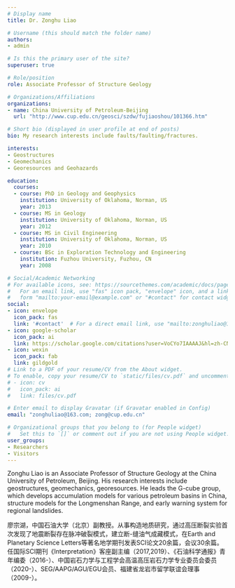 ```yaml
---
# Display name
title: Dr. Zonghu Liao

# Username (this should match the folder name)
authors:
- admin

# Is this the primary user of the site?
superuser: true

# Role/position
role: Associate Professor of Structure Geology

# Organizations/Affiliations
organizations:
- name: China University of Petroleum-Beijing
  url: "http://www.cup.edu.cn/geosci/szdw/fujiaoshou/101366.htm"

# Short bio (displayed in user profile at end of posts)
bio: My research interests include faults/faulting/fractures.

interests:
- Geostructures
- Geomechanics
- Georesources and Geohazards

education:
  courses:
  - course: PhD in Geology and Geophysics
    institution: University of Oklahoma, Norman, US
    year: 2013
  - course: MS in Geology
    institution: University of Oklahoma, Norman, US
    year: 2012
  - course: MS in Civil Engineering
    institution: University of Oklahoma, Norman, US
    year: 2010
  - course: BSc in Exploration Technology and Engineering
    institution: Fuzhou University, Fuzhou, CN
    year: 2008

# Social/Academic Networking
# For available icons, see: https://sourcethemes.com/academic/docs/page-builder/#icons
#   For an email link, use "fas" icon pack, "envelope" icon, and a link in the
#   form "mailto:your-email@example.com" or "#contact" for contact widget.
social:
- icon: envelope
  icon_pack: fas
  link: '#contact'  # For a direct email link, use "mailto:zonghuliao@163.com".
- icon: google-scholar
  icon_pack: ai
  link: https://scholar.google.com/citations?user=VoCYo7IAAAAJ&hl=zh-CN
- icon: wexin
  icon_pack: fab
  link: gildgold
# Link to a PDF of your resume/CV from the About widget.
# To enable, copy your resume/CV to `static/files/cv.pdf` and uncomment the lines below.
# - icon: cv
#   icon_pack: ai
#   link: files/cv.pdf

# Enter email to display Gravatar (if Gravatar enabled in Config)
email: "zonghuliao@163.com; zong@cup.edu.cn"

# Organizational groups that you belong to (for People widget)
#   Set this to `[]` or comment out if you are not using People widget.
user_groups:
- Researchers
- Visitors
---
```


Zonghu Liao is an Associate Professor of Structure Geology at the China University of Petroleum, Beijing. His research interests include geostructures, geomechanics, georesources. He leads the G-cube group, which develops accumulation models for various petroleum basins in China, structure models for the Longmenshan Range, and early warning system for regional landslides. 

廖宗湖，中国石油大学（北京）副教授。从事构造地质研究，通过高压断裂实验首次发现了地震断裂存在脉冲破裂模式，建立断-缝油气成藏模式，在Earth and Planetary Science Letters等著名地学期刊发表SCI论文20余篇，会议30余篇。任国际SCI期刊《Interpretation》客座副主编（2017,2019）、《石油科学通报》青年编委（2016-）、中国岩石力学与工程学会高温高压岩石力学专业委员会委员（2020-）、SEG/AAPG/AGU/EGU会员、福建省龙岩市留学联谊会理事（2009-）。


